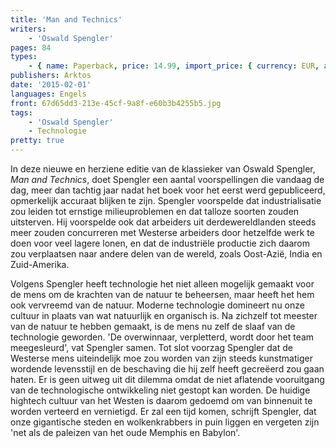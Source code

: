 ```yaml
---
title: 'Man and Technics'
writers:
    - 'Oswald Spengler'
pages: 84
types:
    - { name: Paperback, price: 14.99, import_price: { currency: EUR, amount: 8.64 }, isbn: 978-1-910524-17-6, size: { height: 216, width: 140, depth: 0 }, supplier: 'Ex Libris' }
publishers: Arktos
date: '2015-02-01'
languages: Engels
front: 67d65dd3-213e-45cf-9a8f-e60b3b4255b5.jpg
tags:
    - 'Oswald Spengler'
    - Technologie
pretty: true
---
```


In deze nieuwe en herziene editie van de klassieker van Oswald Spengler, *Man and Technics*, doet Spengler een aantal voorspellingen die vandaag de dag, meer dan tachtig jaar nadat het boek voor het eerst werd gepubliceerd, opmerkelijk accuraat blijken te zijn. Spengler voorspelde dat industrialisatie zou leiden tot ernstige milieuproblemen en dat talloze soorten zouden uitsterven. Hij voorspelde ook dat arbeiders uit derdewereldlanden steeds meer zouden concurreren met Westerse arbeiders door hetzelfde werk te doen voor veel lagere lonen, en dat de industriële productie zich daarom zou verplaatsen naar andere delen van de wereld, zoals Oost-Azië, India en Zuid-Amerika. 

Volgens Spengler heeft technologie het niet alleen mogelijk gemaakt voor de mens om de krachten van de natuur te beheersen, maar heeft het hem ook vervreemd van de natuur. Moderne technologie domineert nu onze cultuur in plaats van wat natuurlijk en organisch is. Na zichzelf tot meester van de natuur te hebben gemaakt, is de mens nu zelf de slaaf van de technologie geworden. 'De overwinnaar, verpletterd, wordt door het team meegesleurd', vat Spengler samen. Tot slot voorzag Spengler dat de Westerse mens uiteindelijk moe zou worden van zijn steeds kunstmatiger wordende levensstijl en de beschaving die hij zelf heeft gecreëerd zou gaan haten. Er is geen uitweg uit dit dilemma omdat de niet aflatende vooruitgang van de technologische ontwikkeling niet gestopt kan worden. De huidige hightech cultuur van het Westen is daarom gedoemd om van binnenuit te worden verteerd en vernietigd. Er zal een tijd komen, schrijft Spengler, dat onze gigantische steden en wolkenkrabbers in puin liggen en vergeten zijn 'net als de paleizen van het oude Memphis en Babylon'.
